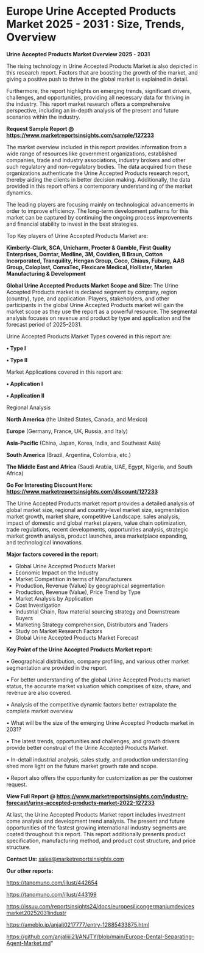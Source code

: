  # Europe Urine Accepted Products Market 2025 - 2031 : Size, Trends, Overview

<Strong> Urine Accepted Products Market Overview 2025 - 2031</strong>

The rising technology in Urine Accepted Products Market is also depicted in this research report. Factors that are boosting the growth of the market, and giving a positive push to thrive in the global market is explained in detail.

Furthermore, the report highlights on emerging trends, significant drivers, challenges, and opportunities, providing all necessary data for thriving in the industry. This report market research offers a comprehensive perspective, including an in-depth analysis of the present and future scenarios within the industry.

<strong>Request Sample Report @ <a href=https://www.marketreportsinsights.com/sample/127233>https://www.marketreportsinsights.com/sample/127233</a></strong>

The market overview included in this report provides information from a wide range of resources like government organizations, established companies, trade and industry associations, industry brokers and other such regulatory and non-regulatory bodies. The data acquired from these organizations authenticate the Urine Accepted Products research report, thereby aiding the clients in better decision making. Additionally, the data provided in this report offers a contemporary understanding of the market dynamics.

The leading players are focusing mainly on technological advancements in order to improve efficiency. The long-term development patterns for this market can be captured by continuing the ongoing process improvements and financial stability to invest in the best strategies.

Top Key players of Urine Accepted Products Market are:

<strong>Kimberly-Clark, SCA, Unicharm, Procter & Gamble, First Quality Enterprises, Domtar, Medline, 3M, Covidien, B Braun, Cotton Incorporated, Tranquility, Hengan Group, Coco, Chiaus, Fuburg, AAB Group, Coloplast, ConvaTec, Flexicare Medical, Hollister, Marlen Manufacturing & Development</strong>

<strong><b>Global Urine Accepted Products Market Scope and Size:</b></strong>
The Urine Accepted Products market is declared segment by company, region (country), type, and application. Players, stakeholders, and other participants in the global Urine Accepted Products market will gain the market scope as they use the report as a powerful resource. The segmental analysis focuses on revenue and product by type and application and the forecast period of 2025-2031.

Urine Accepted Products Market Types covered in this report are:

<strong>• Type I

• Type II</strong>

Market Applications covered in this report are:

<strong>• Application I

• Application II</strong> 

Regional Analysis

<strong>North America</strong> (the United States, Canada, and Mexico)

<strong>Europe</strong> (Germany, France, UK, Russia, and Italy)

<strong>Asia-Pacific</strong> (China, Japan, Korea, India, and Southeast Asia)

<strong>South America</strong> (Brazil, Argentina, Colombia, etc.)

<strong>The Middle East and Africa</strong> (Saudi Arabia, UAE, Egypt, Nigeria, and South Africa)

<strong>Go For Interesting Discount Here: <a href=https://www.marketreportsinsights.com/discount/127233>https://www.marketreportsinsights.com/discount/127233</a></strong>

The Urine Accepted Products market report provides a detailed analysis of global market size, regional and country-level market size, segmentation market growth, market share, competitive Landscape, sales analysis, impact of domestic and global market players, value chain optimization, trade regulations, recent developments, opportunities analysis, strategic market growth analysis, product launches, area marketplace expanding, and technological innovations.

<strong><b>Major factors covered in the report:</b></strong>
<ul>
  <li>Global Urine Accepted Products Market </li>
  <li>Economic Impact on the Industry</li>
  <li>Market Competition in terms of Manufacturers</li>
  <li>Production, Revenue (Value) by geographical segmentation</li>
  <li>Production, Revenue (Value), Price Trend by Type</li>
  <li>Market Analysis by Application</li>
  <li>Cost Investigation</li>
  <li>Industrial Chain, Raw material sourcing strategy and Downstream Buyers</li>
  <li>Marketing Strategy comprehension, Distributors and Traders</li>
  <li>Study on Market Research Factors</li>
  <li>Global Urine Accepted Products Market Forecast</li>
</ul>

<strong><b>Key Point of the Urine Accepted Products Market report:</b></strong>

• Geographical distribution, company profiling, and various other market segmentation are provided in the report.

• For better understanding of the global Urine Accepted Products market status, the accurate market valuation which comprises of size, share, and revenue are also covered.

• Analysis of the competitive dynamic factors better extrapolate the complete market overview

• What will be the size of the emerging Urine Accepted Products market in 2031?

• The latest trends, opportunities and challenges, and growth drivers provide better construal of the Urine Accepted Products Market.

• In-detail industrial analysis, sales study, and production understanding shed more light on the future market growth rate and scope.

• Report also offers the opportunity for customization as per the customer request.

<strong><b>View Full Report @ <a href=https://www.marketreportsinsights.com/industry-forecast/urine-accepted-products-market-2022-127233>https://www.marketreportsinsights.com/industry-forecast/urine-accepted-products-market-2022-127233</a></b></strong>


At last, the Urine Accepted Products Market report includes investment come analysis and development trend analysis. The present and future opportunities of the fastest growing international industry segments are coated throughout this report. This report additionally presents product specification, manufacturing method, and product cost structure, and price structure.

<strong>Contact Us:</strong>
sales@marketreportsinsights.com

<strong>Our other reports:</strong>

<a href=https://tanomuno.com/illust/442654>https://tanomuno.com/illust/442654</a>

<a href=https://tanomuno.com/illust/443199>https://tanomuno.com/illust/443199</a>

<a href=https://issuu.com/reportsinsights24/docs/europesilicongermaniumdevicesmarket20252031industr>https://issuu.com/reportsinsights24/docs/europesilicongermaniumdevicesmarket20252031industr</a>

<a href=https://ameblo.jp/anjali0217777/entry-12885433875.html>https://ameblo.jp/anjali0217777/entry-12885433875.html</a>

<a href=https://github.com/anjaliiii21/ANJTY/blob/main/Europe-Dental-Separating-Agent-Market.md>https://github.com/anjaliiii21/ANJTY/blob/main/Europe-Dental-Separating-Agent-Market.md</a>"
